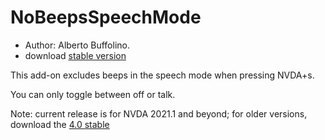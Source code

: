 # NoBeepsSpeechMode

* Author: Alberto Buffolino.
* download [stable version][stable]

This add-on excludes beeps in the speech mode when pressing NVDA+s.

You can only toggle between off or talk.

Note: current release is for NVDA 2021.1 and beyond; for older versions, download the [4.0 stable][old-stable]


[old-stable]: https://github.com/ABuffEr/noBeepsSpeechMode/releases/download/v4.0/noBeepsSpeechMode-4.0.nvda-addon

[stable]: https://www.nvaccess.org/addonStore/legacy?file=noBeepsSpeechMode
